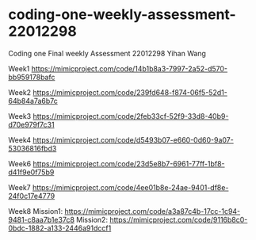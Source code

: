 # coding-one-weekly-assessment-22012298

Coding one Final weekly Assessment 22012298 Yihan Wang

Week1
https://mimicproject.com/code/14b1b8a3-7997-2a52-d570-bb959178bafc

Week2
https://mimicproject.com/code/239fd648-f874-06f5-52d1-64b84a7a6b7c

Week3
https://mimicproject.com/code/2feb33cf-52f9-33d8-40b9-d70e979f7c31

Week4
https://mimicproject.com/code/d5493b07-e660-0d60-9a07-53036816fbd3

Week6
https://mimicproject.com/code/23d5e8b7-6961-77ff-1bf8-d41f9e0f75b9

Week7
https://mimicproject.com/code/4ee01b8e-24ae-9401-df8e-24f0c17e4779

Week8
Mission1: https://mimicproject.com/code/a3a87c4b-17cc-1c94-9481-c8aa7b1e37c8
Mission2: https://mimicproject.com/code/9116b8c0-0bdc-1882-a133-2446a91dccf1
